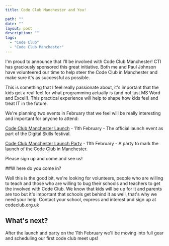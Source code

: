 ```yaml
---
title: Code Club Manchester and You!

path: ""
date: ""
layout: post
description: ""
tags:
  - "Code Club"
  - "Code Club Manchester"
---
```

I'm proud to announce that I'll be involved with Code Club Manchester! CTI has graciously sponsored this great initiative. Both me and Paul Johnson have volunteered our time to help steer the Code Club in Manchester and make sure it's as successful as possible.

This is something that I feel really passionate about, it's important that the kids get a real feel for what programming actually is (and not just MS Word and Excel!). This practical experience will help to shape how kids feel and treat IT in the future.


We're planning two events in February that we feel will be really interesting and important for anyone to attend:

[Code Club Manchester Launch](http://www.eventbrite.com/e/digital-skills-festival-2014-conference-delegate-registration-tickets-9601954705) - 11th February - The official launch event as part of the Digital Skills festival.

[Code Club Manchester Launch Party](http://www.eventbrite.co.uk/e/code-club-in-manchester-a-party-tickets-10118078445) - 11th February - A party to mark the launch of the Code Club in Manchester.

Please sign up and come and see us!

##W here do you come in?

Well this is the good bit, we're looking for volunteers, people who are willing to teach and those who are willing to bug their schools and teachers to get the involved with Code Club. We know that kids will be up for it and parents are too but it's important that schools get behind it as well, that's why we need your help. Contact your school, express and interest and sign up at codeclub.org.uk

## What's next?

After the launch and party on the 11th February we'll be moving into full gear and scheduling our first code club meet ups!

